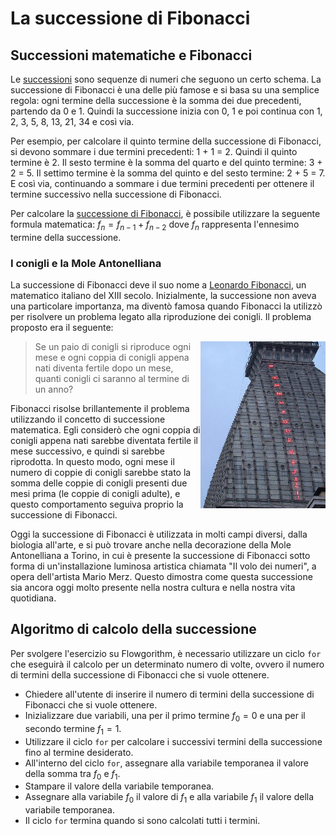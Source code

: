 # La successione di Fibonacci

## Successioni matematiche e Fibonacci
Le [successioni](https://it.wikipedia.org/wiki/Successione_(matematica)) sono sequenze di numeri che seguono un certo schema. La successione di Fibonacci è una delle più famose e si basa su una semplice regola: ogni termine della successione è la somma dei due precedenti, partendo da 0 e 1. Quindi la successione inizia con 0, 1 e poi continua con 1, 2, 3, 5, 8, 13, 21, 34 e così via.

Per esempio, per calcolare il quinto termine della successione di Fibonacci, si devono sommare i due termini precedenti: 1 + 1 = 2. Quindi il quinto termine è 2. Il sesto termine è la somma del quarto e del quinto termine: 3 + 2 = 5. Il settimo termine è la somma del quinto e del sesto termine: 2 + 5 = 7. E così via, continuando a sommare i due termini precedenti per ottenere il termine successivo nella successione di Fibonacci.

Per calcolare la [successione di Fibonacci](https://it.wikipedia.org/wiki/Successione_di_Fibonacci), è possibile utilizzare la seguente formula matematica: $f_n = f_{n-1} + f_{n-2}$ dove $f_n$ rappresenta l'ennesimo termine della successione.

### I conigli e la Mole Antonelliana
La successione di Fibonacci deve il suo nome a [Leonardo Fibonacci](https://it.wikipedia.org/wiki/Leonardo_Fibonacci), un matematico italiano del XIII secolo. Inizialmente, la successione non aveva una particolare importanza, ma diventò famosa quando Fibonacci la utilizzò per risolvere un problema legato alla riproduzione dei conigli. Il problema proposto era il seguente:

<img align="right" width="200px" alt="Sequenza di Fibonacci sulla Mole Antonelliana" src="/docs/immagini/Mole-Antonelliana-sequenza-Fibonacci.jpg">

> Se un paio di conigli si riproduce ogni mese e ogni coppia di conigli appena nati diventa fertile dopo un mese, quanti conigli ci saranno al termine di un anno?

Fibonacci risolse brillantemente il problema utilizzando il concetto di successione matematica. Egli considerò che ogni coppia di conigli appena nati sarebbe diventata fertile il mese successivo, e quindi si sarebbe riprodotta. In questo modo, ogni mese il numero di coppie di conigli sarebbe stato la somma delle coppie di conigli presenti due mesi prima (le coppie di conigli adulte), e questo comportamento seguiva proprio la successione di Fibonacci.

Oggi la successione di Fibonacci è utilizzata in molti campi diversi, dalla biologia all'arte, e si può trovare anche nella decorazione della Mole Antonelliana a Torino, in cui è presente la successione di Fibonacci sotto forma di un'installazione luminosa artistica chiamata "Il volo dei numeri", a opera dell'artista Mario Merz. Questo dimostra come questa successione sia ancora oggi molto presente nella nostra cultura e nella nostra vita quotidiana.

## Algoritmo di calcolo della successione
Per svolgere l'esercizio su Flowgorithm, è necessario utilizzare un ciclo `for` che eseguirà il calcolo per un determinato numero di volte, ovvero il numero di termini della successione di Fibonacci che si vuole ottenere.

* Chiedere all'utente di inserire il numero di termini della successione di Fibonacci che si vuole ottenere.
* Inizializzare due variabili, una per il primo termine $f_0 = 0$ e una per il secondo termine $f_1 = 1$.
* Utilizzare il ciclo `for` per calcolare i successivi termini della successione fino al termine desiderato.
* All'interno del ciclo `for`, assegnare alla variabile temporanea il valore della somma tra $f_0$ e $f_1$.
* Stampare il valore della variabile temporanea.
* Assegnare alla variabile $f_0$ il valore di $f_1$ e alla variabile $f_1$ il valore della variabile temporanea.
* Il ciclo `for` termina quando si sono calcolati tutti i termini.
